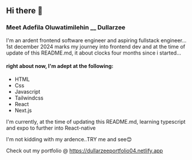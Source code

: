 ## Hi there 👋

### Meet Adefila Oluwatimilehin __ Dullarzee


  I'm an ardent frontend software engineer and aspiring fullstack engineer...
  1st december 2024 marks my journey into frontend dev and at the time of update of this
  README.md, it about clocks four months since i started...

  #### right about now, I'm adept at the following:
    
   - HTML
   - Css
   - Javascript
   - Tailwindcss
   - React
   - Next.js

I'm currently, at the time of updating this README.md, learning typescript and expo to further into React-native

I'm not kidding with my ardence..TRY me and see😊

Check out my portfolio @ https://dullarzeeportfolio04.netlify.app
  

<!--
**dullarzee/dullarzee** is a ✨ _special_ ✨ repository because its `README.md` (this file) appears on your GitHub profile.

Here are some ideas to get you started:

- 🔭 I’m currently working on ...
- 🌱 I’m currently learning ...
- 👯 I’m looking to collaborate on ...
- 🤔 I’m looking for help with ...
- 💬 Ask me about ...
- 📫 How to reach me: ...
- 😄 Pronouns: ...
- ⚡ Fun fact: ...
-->
